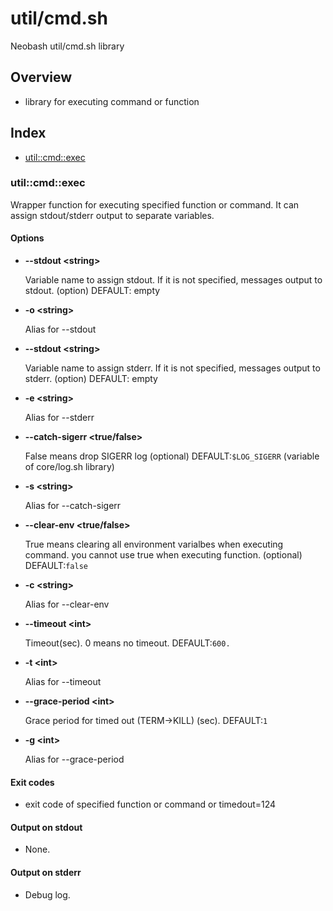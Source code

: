 # util/cmd.sh

Neobash util/cmd.sh library

## Overview

* library for executing command or function

## Index

* [util::cmd::exec](#utilcmdexec)

### util::cmd::exec

Wrapper function for executing specified function or command. It can assign stdout/stderr output to separate variables.

#### Options

* **--stdout \<string\>**

  Variable name to assign stdout. If it is not specified, messages output to stdout. (option) DEFAULT: empty

* **-o \<string\>**

  Alias for --stdout

* **--stdout \<string\>**

  Variable name to assign stderr. If it is not specified, messages output to stderr. (option) DEFAULT: empty

* **-e \<string\>**

  Alias for --stderr

* **--catch-sigerr \<true/false\>**

  False means drop SIGERR log (optional) DEFAULT:``$LOG_SIGERR`` (variable of core/log.sh library)

* **-s \<string\>**

  Alias for --catch-sigerr

* **--clear-env \<true/false\>**

  True means clearing all environment varialbes when executing command. you cannot use true when executing function. (optional) DEFAULT:``false``

* **-c \<string\>**

  Alias for --clear-env

* **--timeout \<int\>**

  Timeout(sec). 0 means no timeout. DEFAULT:``600.``

* **-t \<int\>**

  Alias for --timeout

* **--grace-period \<int\>**

  Grace period for timed out (TERM->KILL) (sec). DEFAULT:``1``

* **-g \<int\>**

  Alias for --grace-period

#### Exit codes

* exit code of specified function or command or timedout=124

#### Output on stdout

* None.

#### Output on stderr

* Debug log.

